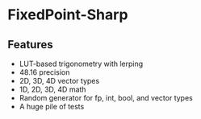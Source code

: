 # FixedPoint-Sharp

## Features
- LUT-based trigonometry with lerping
- 48.16 precision
- 2D, 3D, 4D vector types
- 1D, 2D, 3D, 4D math
- Random generator for fp, int, bool, and vector types
- A huge pile of tests
